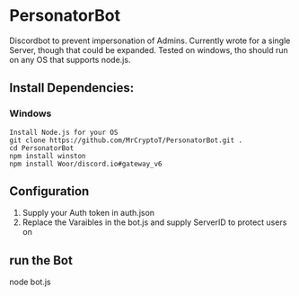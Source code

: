 # PersonatorBot
Discordbot to prevent impersonation of Admins. 
Currently wrote for a single Server, though that could be expanded.
Tested on windows, tho should run on any OS that supports node.js.

## Install Dependencies: 
### Windows
```Install Node.js for your OS```<br>
```git clone https://github.com/MrCryptoT/PersonatorBot.git .```<br>
```cd PersonatorBot```<br>
```npm install winston```<br>
```npm install Woor/discord.io#gateway_v6```<br>

## Configuration
1) Supply your Auth token in auth.json
2) Replace the Varaibles in the bot.js and supply ServerID to protect users on

## run the Bot
node bot.js
